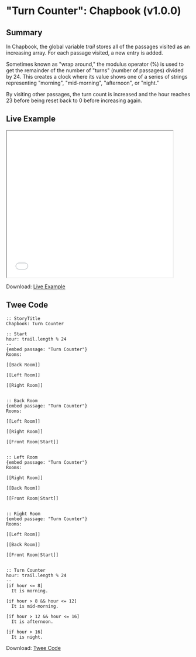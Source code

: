 # "Turn Counter": Chapbook (v1.0.0)

## Summary

In Chapbook, the global variable *trail* stores all of the passages visited as an increasing array. For each passage visited, a new entry is added.

Sometimes known as "wrap around," the modulus operator (%) is used to get the remainder of the number of "turns" (number of passages) divided by 24. This creates a clock where its value shows one of a series of strings representing "morning", "mid-morning", "afternoon", or "night."

By visiting other passages, the turn count is increased and the hour reaches 23 before being reset back to 0 before increasing again.

## Live Example

<section>
<iframe src="chapbook_turncounter_example.html" height=400 width=90%></iframe>

Download: <a href="chapbook_turncounter_example.html" target="_blank">Live Example</a>
</section>

## Twee Code

```
:: StoryTitle
Chapbook: Turn Counter

:: Start
hour: trail.length % 24
--
{embed passage: "Turn Counter"}
Rooms:

[[Back Room]]

[[Left Room]]

[[Right Room]]


:: Back Room
{embed passage: "Turn Counter"}
Rooms:

[[Left Room]]

[[Right Room]]

[[Front Room|Start]]


:: Left Room
{embed passage: "Turn Counter"}
Rooms:

[[Right Room]]

[[Back Room]]

[[Front Room|Start]]


:: Right Room
{embed passage: "Turn Counter"}
Rooms:

[[Left Room]]

[[Back Room]]

[[Front Room|Start]]


:: Turn Counter
hour: trail.length % 24
--
[if hour <= 8]
  It is morning.

[if hour > 8 && hour <= 12]
  It is mid-morning.

[if hour > 12 && hour <= 16]
  It is afternoon.

[if hour > 16]
  It is night.

```

Download: <a href="chapbook_turncounter_twee.txt" target="_blank">Twee Code</a>
